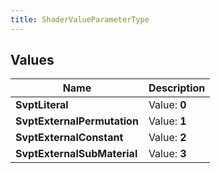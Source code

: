 ```yaml
---
title: ShaderValueParameterType
---
```


## Values
| Name | Description |
| ---- | ----------- |
| **SvptLiteral** | Value: **0** |
| **SvptExternalPermutation** | Value: **1** |
| **SvptExternalConstant** | Value: **2** |
| **SvptExternalSubMaterial** | Value: **3** |

